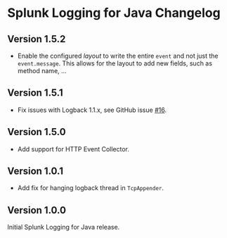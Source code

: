 # Splunk Logging for Java Changelog

## Version 1.5.2
* Enable the configured _layout_ to write the entire `event` and not just the `event.message`.
  This allows for the layout to add new fields, such as method name, ...

## Version 1.5.1

* Fix issues with Logback 1.1.x, see GitHub issue [#16](https://github.com/splunk/splunk-library-javalogging/issues/21).

## Version 1.5.0

* Add support for HTTP Event Collector.

## Version 1.0.1

* Add fix for hanging logback thread in `TcpAppender`.

## Version 1.0.0

Initial Splunk Logging for Java release.
